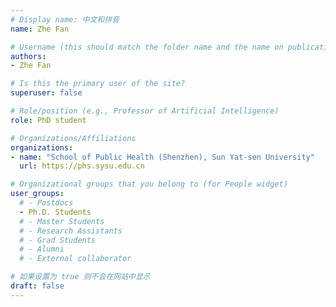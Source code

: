 ```yaml
---
# Display name: 中文和拼音
name: Zhe Fan

# Username (this should match the folder name and the name on publications)
authors:
- Zhe Fan

# Is this the primary user of the site?
superuser: false

# Role/position (e.g., Professor of Artificial Intelligence)
role: PhD student

# Organizations/Affiliations
organizations:
- name: "School of Public Health (Shenzhen), Sun Yat-sen University" 
  url: https://phs.sysu.edu.cn

# Organizational groups that you belong to (for People widget)
user_groups:
  # - Postdocs
  - Ph.D. Students
  # - Master Students
  # - Research Assistants
  # - Grad Students
  # - Alumni
  # - External collaborator

# 如果设置为 true 则不会在网站中显示
draft: false
---
```





